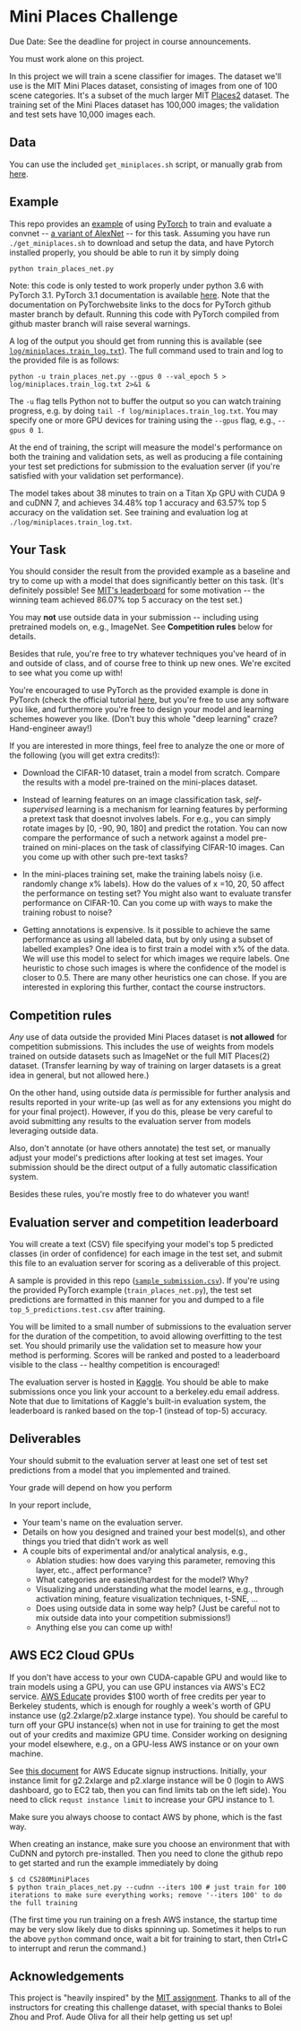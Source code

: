 # Mini Places Challenge

Due Date: See the deadline for project in course announcements. 

You must work alone on this project.

In this project we will train a scene classifier for images.
The dataset we'll use is the MIT Mini Places dataset,
consisting of images from one of 100 scene categories.
It's a subset of the much larger MIT [Places2](http://places2.csail.mit.edu/) dataset.
The training set of the Mini Places dataset has 100,000 images;
the validation and test sets have 10,000 images each.


## Data

You can use the included `get_miniplaces.sh` script, or manually grab from
[here](http://dl.caffe.berkeleyvision.org/mit_mini_places/).

## Example

This repo provides an [example](https://github.com/pulkitag/CS280_SP18_Fallback_Project/blob/master/train_places_net.py)
of using [PyTorch](http://pytorch.org/) to train and evaluate a convnet --
[a variant of AlexNet](https://github.com/pulkitag/CS280_SP18_Fallback_Project/blob/master/models.py) -- for this task.
Assuming you have run `./get_miniplaces.sh` to download and setup the data, and have
Pytorch installed properly, you should be able to run it by simply doing

```
python train_places_net.py
```

Note: this code is only tested to work properly under python 3.6 with PyTorch 3.1. PyTorch 3.1 documentation is available [here](http://pytorch.org/docs/0.3.1/). Note that the documentation on PyTorchwebsite links to the docs for PyTorch github master branch by default. Running this code with PyTorch compiled from github master branch will raise several warnings.

A log of the output you should get from running this is available
(see [`log/miniplaces.train_log.txt`](https://github.com/pulkitag/CS280_SP18_Fallback_Project/blob/master/log/miniplaces.train_log.txt)).
The full command used to train and log to the provided file is as follows:

```
python -u train_places_net.py --gpus 0 --val_epoch 5 > log/miniplaces.train_log.txt 2>&1 &
```

The `-u` flag tells Python not to buffer the output so you can watch training progress,
e.g. by doing `tail -f log/miniplaces.train_log.txt`.
You may specify one or more GPU devices for training using the `--gpus` flag, e.g., `--gpus 0 1`.

At the end of training, the script will measure the model's performance on both the training and validation sets,
as well as producing a file containing your test set predictions for submission to the evaluation server
(if you're satisfied with your validation set performance).

The model takes about 38 minutes to train on a Titan Xp GPU with CUDA 9 and cuDNN 7,
and achieves 34.48% top 1 accuracy and 63.57% top 5 accuracy on the validation set.
See training and evaluation log at `./log/miniplaces.train_log.txt`.

## Your Task

You should consider the result from the provided example as a baseline
and try to come up with a model that does significantly better on this task.
(It's definitely possible! See
[MIT's leaderboard](http://miniplaces.csail.mit.edu/leaderboard-team.php)
for some motivation -- the winning team achieved 86.07% top 5 accuracy on the test set.)

You may **not** use outside data in your submission -- including using pretrained models on, e.g., ImageNet.
See **Competition rules** below for details.

Besides that rule, you're free to try whatever techniques you've heard of in and outside of class,
and of course free to think up new ones.
We're excited to see what you come up with!

You're encouraged to use PyTorch as the provided example is done in PyTorch (check the official tutorial [here](http://pytorch.org/),
but you're free to use any software you like, and furthermore you're
free to design your model and learning schemes however you like.
(Don't buy this whole "deep learning" craze? Hand-engineer away!)

If you are interested in more things, feel free to analyze the one or more of the following (you will get extra credits!):

- Download the CIFAR-10 dataset, train a model from scratch. Compare the results with a model pre-trained on the mini-places dataset.

- Instead of learning features on an image classification task, *self-supervised* learning is a mechanism for learning features by performing a pretext task that doesnot involves labels. For e.g., you can simply rotate images by [0, -90, 90, 180] and predict the rotation. You can now compare the performance of such a network against a model pre-trained on mini-places on the task of classifying CIFAR-10 images. Can you come up with other such pre-text tasks? 

- In the mini-places training set, make the training labels noisy (i.e. randomly change x% labels). How do the values of x =10, 20, 50 affect the performance on testing set? You might also want to evaluate transfer performance on CIFAR-10. Can you come up with ways to make the training robust to noise? 

- Getting annotations is expensive. Is it possible to achieve the same performance as using all labeled data, but by only using a subset of labelled examples? One idea is to first train a model with x% of the data. We will use this model to select for which images we require labels. One heuristic to chose such images is where the confidence of the model is closer to 0.5. There are many other heuristics one can chose. If you are interested in exploring this further, contact the course instructors.  


## Competition rules

*Any* use of data outside the provided Mini Places dataset is **not allowed** for competition submissions.
This includes the use of weights from models trained on outside datasets such as ImageNet or the full MIT Places(2) dataset.
(Transfer learning by way of training on larger datasets is a great idea in general, but not allowed here.)

On the other hand, using outside data *is* permissible for further analysis and results reported in your write-up
(as well as for any extensions you might do for your final project).
However, if you do this, please be very careful to avoid submitting any results to the evaluation server
from models leveraging outside data.

Also, don't annotate (or have others annotate) the test set, or manually adjust your model's predictions after looking at test set images.
Your submission should be the direct output of a fully automatic classification system.

Besides these rules, you're mostly free to do whatever you want!

## Evaluation server and competition leaderboard

You will create a text (CSV) file specifying your model's
top 5 predicted classes (in order of confidence) for each image in the test set,
and submit this file to an evaluation server for scoring as a deliverable of this project.

A sample is provided in this repo ([`sample_submission.csv`](https://github.com/pulkitag/CS280_SP18_Fallback_Project/blob/master/sample_submission.csv)).
If you're using the provided PyTorch example (`train_places_net.py`),
the test set predictions are formatted in this manner for you
and dumped to a file `top_5_predictions.test.csv` after training.

You will be limited to a small number of submissions to the evaluation server
for the duration of the competition, to avoid allowing overfitting to the test set.
You should primarily use the validation set to measure how your method is performing.
Scores will be ranked and posted to a leaderboard visible to the class -- healthy competition is encouraged!

The evaluation server is hosted in [Kaggle](https://www.kaggle.com/c/berkeley-cs280-backup-project). You should be able to make submissions once you link your account to a berkeley.edu email address. Note that due to limitations of Kaggle's built-in evaluation system, the leaderboard is ranked based on the top-1 (instead of top-5) accuracy.

## Deliverables

Your should submit to the evaluation server at least one set of test set predictions
from a model that you implemented and trained.

Your grade will depend on how you perform 

In your report include, 

  - Your team's name on the evaluation server.
  - Details on how you designed and trained your best model(s),
    and other things you tried that didn't work as well
  - A couple bits of experimental and/or analytical analysis, e.g.,
      - Ablation studies: how does varying this parameter,
        removing this layer, etc., affect performance?
      - What categories are easiest/hardest for the model? Why?
      - Visualizing and understanding what the model learns,
        e.g., through activation mining, feature visualization techniques,
        t-SNE, ...
      - Does using outside data in some way help?
        (Just be careful not to mix outside data into your competition submissions!)
      - Anything else you can come up with!

## AWS EC2 Cloud GPUs

If you don't have access to your own CUDA-capable GPU and would like to train models using a GPU,
you can use GPU instances via AWS's EC2 service.
[AWS Educate](https://aws.amazon.com/education/awseducate/)
provides $100 worth of free credits per year to Berkeley students,
which is enough for roughly a week's worth of GPU instance use (g2.2xlarge/p2.xlarge instance type).
You should be careful to turn off your GPU instance(s)
when not in use for training to get the most out of your credits and maximize GPU time.
Consider working on designing your model elsewhere,
e.g., on a GPU-less AWS instance or on your own machine.

See [this document](https://github.com/pulkitag/CS280_SP18_Fallback_Project/blob/master/NVIDIA_AWS%20Educate%20Student%20Onboard.pdf)
for AWS Educate signup instructions. Initially, your instance limit for g2.2xlarge and p2.xlarge instance will be 0 (login to AWS dashboard, go to EC2 tab, then you can find limits tab on the left side).
You need to click ``requst instance limit`` to increase your GPU instance to 1. 

Make sure you always choose to contact AWS by phone, which is the fast way.

When creating an instance, make sure you choose an environment that with CuDNN and pytorch pre-installed. Then you need to clone the github repo to get started and run the example immediately by doing
```
$ cd CS280MiniPlaces
$ python train_places_net.py --cudnn --iters 100 # just train for 100 iterations to make sure everything works; remove '--iters 100' to do the full training
```

(The first time you run training on a fresh AWS instance, the startup time may be very slow likely due to disks spinning up.
Sometimes it helps to run the above `python` command once, wait a bit for training to start, then Ctrl+C to interrupt and rerun the command.)

## Acknowledgements

This project is "heavily inspired" by the [MIT assignment](http://6.869.csail.mit.edu/fa15/project.html).
Thanks to all of the instructors for creating this challenge dataset,
with special thanks to Bolei Zhou and Prof. Aude Oliva for all their help getting us set up!
